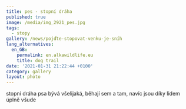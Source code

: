 ```yaml
---
title: pes - stopní dráha
published: true
image: /media/img_2921_pes.jpg
tags:
  - stopy
gallery: /news/pojďte-stopovat-venku-je-sníh
lang_alternatives:
  en_GB:
    permalink: en.alkawildlife.eu
    title: dog trail
date: '2021-01-31 21:22:44 +0100'
category: gallery
layout: photo
---
```

stopní dráha psa bývá všelijaká, běhají sem a tam, navíc jsou díky lidem úplně všude
